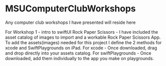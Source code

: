 # MSUComputerClubWorkshops
Any computer club workshops I have presented will reside here

For Workshop 1 - intro to swiftUI Rock Paper Scissors - I have included the asset catalog of images to import and a workable Rock Paper Scissors App. To add the assets(images) needed for this project I define the 2 methods for xcode and SwiftPlaygrounds on iPad. 
For xcode - Once downloaded, drag and drop directly into your assets catalog. 
For swiftPlaygrounds - Once downloaded, add them individually to the app you make on playgrounds.
